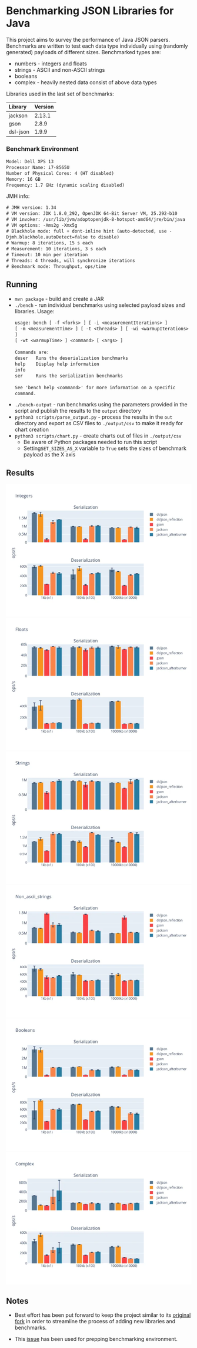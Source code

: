 # Benchmarking JSON Libraries for Java

This project aims to survey the performance of Java JSON parsers. Benchmarks are written to 
test each data type individually using (randomly generated) payloads of different sizes. Benchmarked types are:

- numbers - integers and floats
- strings - ASCII and non-ASCII strings
- booleans
- complex - heavily nested data consist of above data types

Libraries used in the last set of benchmarks:

| Library | Version |
|:------|:------|
|jackson|2.13.1| 
|gson|2.8.9|
|dsl-json|1.9.9| 

### Benchmark Environment

```
Model: Dell XPS 13
Processor Name: i7-8565U
Number of Physical Cores: 4 (HT disabled)
Memory: 16 GB
Frequency: 1.7 GHz (dynamic scaling disabled)
```

JMH info:

```
# JMH version: 1.34
# VM version: JDK 1.8.0_292, OpenJDK 64-Bit Server VM, 25.292-b10
# VM invoker: /usr/lib/jvm/adoptopenjdk-8-hotspot-amd64/jre/bin/java
# VM options: -Xms2g -Xmx5g
# Blackhole mode: full + dont-inline hint (auto-detected, use -Djmh.blackhole.autoDetect=false to disable)
# Warmup: 8 iterations, 15 s each
# Measurement: 10 iterations, 3 s each
# Timeout: 10 min per iteration
# Threads: 4 threads, will synchronize iterations
# Benchmark mode: Throughput, ops/time
```

## Running

- `mvn package` - build and create a JAR
- `./bench` - run individual benchmarks using selected payload sizes and libraries. Usage:
  ```
  usage: bench [ -f <forks> ] [ -i <measurementIterations> ]
  [ -m <measurementTime> ] [ -t <threads> ] [ -wi <warmupIterations> ]
  [ -wt <warmupTime> ] <command> [ <args> ]
  
  Commands are:
  deser   Runs the deserialization benchmarks
  help    Display help information
  info
  ser     Runs the serialization benchmarks
  
  See 'bench help <command>' for more information on a specific command.
  ```
- `./bench-output` - run benchmarks using the parameters provided in the script and publish the 
  results to the `output` directory
- `python3 scripts/parse_output.py` - process the results in the `out` directory and export as CSV 
  files to `./output/csv` to make it ready for chart creation
- `python3 scripts/chart.py` - create charts out of files in `./output/csv`
  - Be aware of Python packages needed to run this script
  - Setting`SET_SIZES_AS_X` variable to `True` sets the sizes of benchmark payload as the X axis  

## Results

![Integer](charts/integers.webp)
![Floats](charts/floats.webp)
![Strings](charts/strings.webp)
![Non Ascii Strings](charts/non_ascii_strings.webp)
![Booleans](charts/booleans.webp)
![Complex](charts/complex.webp)

## Notes

- Best effort has been put forward to keep the project similar to its 
[original fork](https://github.com/fabienrenaud/java-json-benchmark) in order to streamline the 
process of adding new libraries and benchmarks.

- This [issue](https://github.com/scala/scala-dev/issues/338) has been used for prepping benchmarking environment.
